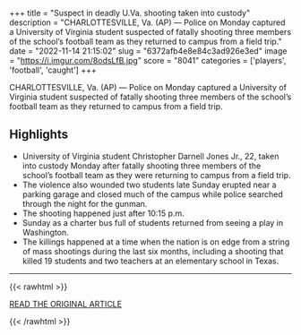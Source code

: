 +++
title = "Suspect in deadly U.Va. shooting taken into custody"
description = "CHARLOTTESVILLE, Va. (AP) — Police on Monday captured a University of Virginia student suspected of fatally shooting three members of the school’s football team as they returned to campus from a field trip."
date = "2022-11-14 21:15:02"
slug = "6372afb4e8e84c3ad926e3ed"
image = "https://i.imgur.com/8odsLfB.jpg"
score = "8041"
categories = ['players', 'football', 'caught']
+++

CHARLOTTESVILLE, Va. (AP) — Police on Monday captured a University of Virginia student suspected of fatally shooting three members of the school’s football team as they returned to campus from a field trip.

## Highlights

- University of Virginia student Christopher Darnell Jones Jr., 22, taken into custody Monday after fatally shooting three members of the school’s football team as they were returning to campus from a field trip.
- The violence also wounded two students late Sunday erupted near a parking garage and closed much of the campus while police searched through the night for the gunman.
- The shooting happened just after 10:15 p.m.
- Sunday as a charter bus full of students returned from seeing a play in Washington.
- The killings happened at a time when the nation is on edge from a string of mass shootings during the last six months, including a shooting that killed 19 students and two teachers at an elementary school in Texas.

---

{{< rawhtml >}}
  <p class="article-category">
    <a target="_blank" href="https://apnews.com/article/university-of-virginia-shooting-live-updates-4cd9f0a64201d2460de887674fdfa02b?utm_source=homepage&amp;utm_medium=TopNews&amp;utm_campaign=position_01">READ THE ORIGINAL ARTICLE</a>
  </p>
{{< /rawhtml >}}
